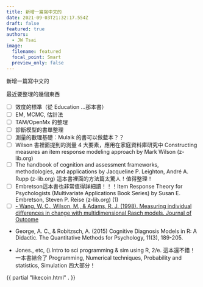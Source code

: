 ```yaml
---
title: 新增一篇寫中文的
date: 2021-09-03T21:32:17.554Z
draft: false
featured: true
authors:
  - JW Tsai
image:
  filename: featured
  focal_point: Smart
  preview_only: false
---
```

新增一篇寫中文的

最近要整理的幾個東西



- [ ] 效度的標準（從 Education ...那本書）
- [ ] EM, MCMC, 估計法
- [ ] TAM/OpenMx 的整理
- [ ] 診斷模型的書單整理
- [ ] 測量的數理基礎：Mulaik 的書可以做藍本？？
- [ ] Wilson 書裡面提到的測量 4 大要素，應用在家庭資料庫研究中 Constructing measures an item response modeling approach by Mark Wilson (z-lib.org)
- [ ] The handbook of cognition and assessment frameworks, methodologies, and applications by Jacqueline P. Leighton, André A. Rupp (z-lib.org) 這本書裡面的方法篇太驚人！值得整理！
- [ ] Embretson這本書也非常值得詳細讀！！！Item Response Theory for Psychologists (Multivariate Applications Book Series) by Susan E. Embretson, Steven P. Reise (z-lib.org) (1)
- [ ] [- Wang, W. C., Wilson, M., & Adams, R. J. (1998). Measuring individual differences in change with multidimensional Rasch models. Journal of Outcome](simplenote://note/77c1324d434a4a1db148428557382489)

- George, A. C., & Robitzsch, A. (2015) Cognitive Diagnosis Models in R: A Didactic. The Quantitative Methods for Psychology,
11(3), 189-205.


- Jones., etc, ().Intro to sci programming & sim using R, 2/e.
這本還不錯！一本書結合了 Programming, Numerical techniques, Probability and statistics, Simulation 四大部分！ 

 {{ partial "likecoin.html" . }}